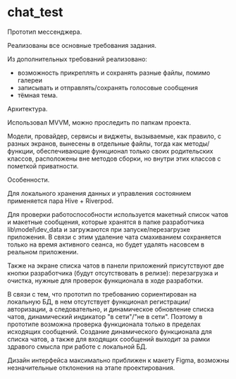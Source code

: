 # chat_test

Прототип мессенджера.

Реализованы все основные требования задания.

Из дополнительных требований реализовано:
- возможность прикреплять и сохранять разные файлы, помимо галереи
- записывать и отправлять/сохранять голосовые сообщения
- тёмная тема.

Архитектура.

Использовал MVVM, можно проследить по папкам проекта.

Модели, провайдер, сервисы и виджеты, вызываемые, как правило, с разных экранов, вынесены в отдельные файлы, тогда как методы/функции, обеспечивающие функционал только своих родительских классов, расположены вне методов сборки, но внутри этих классов с пометкой приватности.

Особенности.

Для локального хранения данных и управления состоянием применяется пара Hive + Riverpod.

Для проверки работоспособности используется макетный список чатов и макетные сообщения, которые хранятся в папке разработчика lib\model\dev_data и загружаются при запуске/перезагрузке приложения. В связи с этим удаление чата смахиванием сохраняется только на время активного сеанса, но будет удалять насовсем в реальном приложении.

Также на экране списка чатов в панели приложений присутствуют две кнопки разработчика (будут отсутствовать в релизе): перезагрузка и очистка, нужные для проверок функционала в ходе разработки.

В связи с тем, что прототип по требованию сориентирован на локальную БД, в нем отсутствует функционал регистрации/авторизации, а следовательно, и динамическое обновление списка чатов, динамический индикатор "в сети"/"не в сети". Поэтому в прототипе возможна проверка функционала только в пределах исходящих сообщений. Создание динамического функционала для списка чатов, а также для входящих сообщений выходит за рамки здравого смысла при работе с локальной БД.

Дизайн интерфейса максимально приближен к макету Figma, возможны незначительные отклонения на этапе проектирования.

